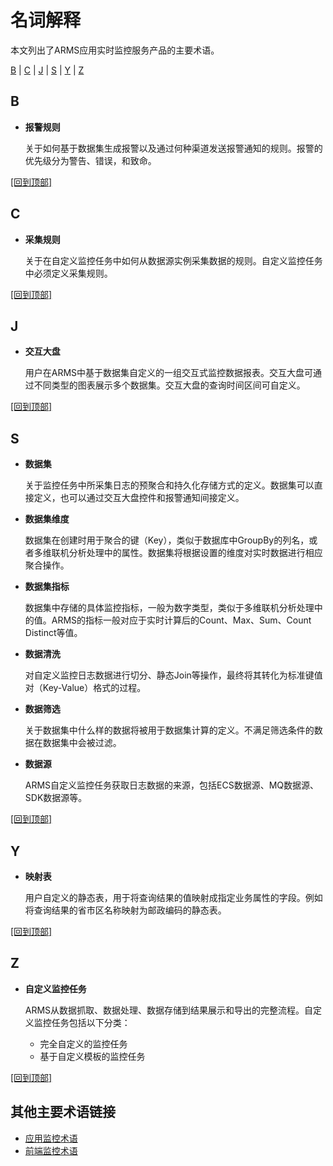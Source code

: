 # 名词解释

本文列出了ARMS应用实时监控服务产品的主要术语。

[B](#B) \| [C](#C) \| [J](#J) \| [S](#S) \| [Y](#Y) \| [Z](#Z)

## B

-   **报警规则**

    关于如何基于数据集生成报警以及通过何种渠道发送报警通知的规则。报警的优先级分为警告、错误，和致命。


[\[回到顶部\]](#top)

## C

-   **采集规则**

    关于在自定义监控任务中如何从数据源实例采集数据的规则。自定义监控任务中必须定义采集规则。


[\[回到顶部\]](#top)

## J

-   **交互大盘**

    用户在ARMS中基于数据集自定义的一组交互式监控数据报表。交互大盘可通过不同类型的图表展示多个数据集。交互大盘的查询时间区间可自定义。


[\[回到顶部\]](#top)

## S

-   **数据集**

    关于监控任务中所采集日志的预聚合和持久化存储方式的定义。数据集可以直接定义，也可以通过交互大盘控件和报警通知间接定义。

-   **数据集维度**

    数据集在创建时用于聚合的键（Key），类似于数据库中GroupBy的列名，或者多维联机分析处理中的属性。数据集将根据设置的维度对实时数据进行相应聚合操作。

-   **数据集指标**

    数据集中存储的具体监控指标，一般为数字类型，类似于多维联机分析处理中的值。ARMS的指标一般对应于实时计算后的Count、Max、Sum、Count Distinct等值。

-   **数据清洗**

    对自定义监控日志数据进行切分、静态Join等操作，最终将其转化为标准键值对（Key-Value）格式的过程。

-   **数据筛选**

    关于数据集中什么样的数据将被用于数据集计算的定义。不满足筛选条件的数据在数据集中会被过滤。

-   **数据源**

    ARMS自定义监控任务获取日志数据的来源，包括ECS数据源、MQ数据源、SDK数据源等。


[\[回到顶部\]](#top)

## Y

-   **映射表**

    用户自定义的静态表，用于将查询结果的值映射成指定业务属性的字段。例如将查询结果的省市区名称映射为邮政编码的静态表。


[\[回到顶部\]](#top)

## Z

-   **自定义监控任务**

    ARMS从数据抓取、数据处理、数据存储到结果展示和导出的完整流程。自定义监控任务包括以下分类：

    -   完全自定义的监控任务
    -   基于自定义模板的监控任务

[\[回到顶部\]](#top)

## 其他主要术语链接

-   [应用监控术语](/cn.zh-CN/应用监控/参考信息/关键统计指标说明.md)
-   [前端监控术语](/cn.zh-CN/前端监控/统计指标说明.md)

